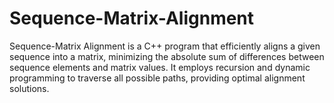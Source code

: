 # Sequence-Matrix-Alignment
Sequence-Matrix Alignment is a C++ program that efficiently aligns a given sequence into a matrix, minimizing the absolute sum of differences between sequence elements and matrix values. It employs recursion and dynamic programming to traverse all possible paths, providing optimal alignment solutions. 
